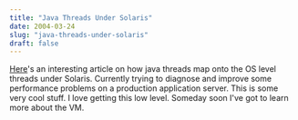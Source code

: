 ```yaml
---
title: "Java Threads Under Solaris"
date: 2004-03-24
slug: "java-threads-under-solaris"
draft: false
---
```

[Here](https://web.archive.org/web/20040530171637/http://java.sun.com/docs/hotspot/threads/threads.html)'s an interesting article on how java threads map onto the OS level threads under Solaris. Currently trying to diagnose and improve some performance problems on a production application server. This is some very cool stuff. I love getting this low level. Someday soon I've got to learn more about the VM.
